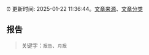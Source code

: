 :alarm_clock: 更新时间: 2025-01-22 11:36:44。[文章来源](/README.md)、[文章分类](/TAGS.md)

## 报告


> 关键字：`报告`、`月报`



